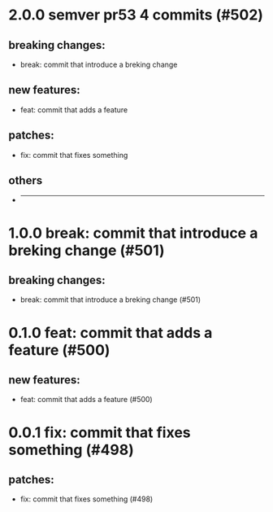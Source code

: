 # 2.0.0 semver pr53 4 commits (#502)

## breaking changes:
* break: commit that introduce a breking change
## new features:
* feat: commit that adds a feature
## patches:
* fix: commit that fixes something
## others
* ---------

# 1.0.0 break: commit that introduce a breking change (#501)

## breaking changes:
* break: commit that introduce a breking change (#501)

# 0.1.0 feat: commit that adds a feature (#500)

## new features:
* feat: commit that adds a feature (#500)

# 0.0.1 fix: commit that fixes something (#498)

## patches:
* fix: commit that fixes something (#498)

